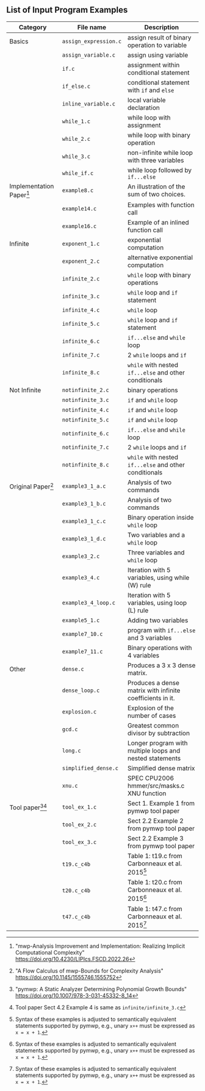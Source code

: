 <!--start-->

## List of Input Program Examples

| Category                 | File name             | Description                                               |
|--------------------------|-----------------------|-----------------------------------------------------------|
| Basics                   | `assign_expression.c` | assign result of binary operation to variable             |
|                          | `assign_variable.c`   | assign using variable                                     |
|                          | `if.c`                | assignment within conditional statement                   |
|                          | `if_else.c`           | conditional statement with `if` and `else`                |
|                          | `inline_variable.c`   | local variable declaration                                |
|                          | `while_1.c`           | while loop with assignment                                |
|                          | `while_2.c`           | while loop with binary operation                          |
|                          | `while_3.c`           | non-infinite while loop with three variables              |
|                          | `while_if.c`          | while loop followed by `if...else`                        |
| Implementation Paper[^1] | `example8.c`          | An illustration of the sum of two choices.                |
|                          | `example14.c`         | Examples with function call                               |
|                          | `example16.c`         | Example of an inlined function call                       |
| Infinite                 | `exponent_1.c`        | exponential computation                                   |
|                          | `exponent_2.c`        | alternative exponential computation                       |
|                          | `infinite_2.c`        | `while` loop with binary operations                       |
|                          | `infinite_3.c`        | `while` loop and `if` statement                           |
|                          | `infinite_4.c`        | `while` loop                                              |
|                          | `infinite_5.c`        | `while` loop and `if` statement                           |
|                          | `infinite_6.c`        | `if...else` and `while` loop                              |
|                          | `infinite_7.c`        | 2 `while` loops and `if`                                  |
|                          | `infinite_8.c`        | `while` with nested `if...else` and other conditionals    |
| Not Infinite             | `notinfinite_2.c`     | binary operations                                         |
|                          | `notinfinite_3.c`     | `if` and `while` loop                                     | 
|                          | `notinfinite_4.c`     | `if` and `while` loop                                     | 
|                          | `notinfinite_5.c`     | `if` and `while` loop                                     | 
|                          | `notinfinite_6.c`     | `if...else` and `while` loop                              |
|                          | `notinfinite_7.c`     | 2 `while` loops and `if`                                  |
|                          | `notinfinite_8.c`     | `while` with nested `if...else` and other conditionals    |
| Original Paper[^2]       | `example3_1_a.c`      | Analysis of two commands                                  |
|                          | `example3_1_b.c`      | Analysis of two commands                                  |
|                          | `example3_1_c.c`      | Binary operation inside `while` loop                      |
|                          | `example3_1_d.c`      | Two variables and a `while` loop                          |
|                          | `example3_2.c`        | Three variables and `while` loop                          |
|                          | `example3_4.c`        | Iteration with 5 variables, using while (W) rule          |
|                          | `example3_4_loop.c`   | Iteration with 5 variables, using loop (L) rule           |
|                          | `example5_1.c`        | Adding two variables                                      |
|                          | `example7_10.c`       | program with `if...else` and 3 variables                  |
|                          | `example7_11.c`       | Binary operations with 4 variables                        |
| Other                    | `dense.c`             | Produces a 3 x 3 dense matrix.                            |
|                          | `dense_loop.c`        | Produces a dense matrix with infinite coefficients in it. |
|                          | `explosion.c`         | Explosion of the number of cases                          |
|                          | `gcd.c`               | Greatest common divisor by subtraction                    |
|                          | `long.c`              | Longer program with multiple loops and nested statements  |
|                          | `simplified_dense.c`  | Simplified dense matrix                                   |
|                          | `xnu.c`               | SPEC CPU2006	hmmer/src/masks.c XNU function               |
| Tool paper[^3][^5]       | `tool_ex_1.c`         | Sect 1. Example 1 from pymwp tool paper                   |
|                          | `tool_ex_2.c`         | Sect 2.2 Example 2 from pymwp tool paper                  |
|                          | `tool_ex_3.c`         | Sect 2.2 Example 3 from pymwp tool paper                  |
|                          | `t19.c_c4b`           | Table 1: t19.c from Carbonneaux et al. 2015[^4]           |
|                          | `t20.c_c4b`           | Table 1: t20.c from Carbonneaux et al. 2015[^4]           |
|                          | `t47.c_c4b`           | Table 1: t47.c from Carbonneaux et al. 2015[^4]           |


[^1]: "mwp-Analysis Improvement and Implementation: Realizing Implicit Computational Complexity" <https://doi.org/10.4230/LIPIcs.FSCD.2022.26>
[^2]: "A Flow Calculus of mwp-Bounds for Complexity Analysis" <https://doi.org/10.1145/1555746.1555752>
[^3]: "pymwp: A Static Analyzer Determining Polynomial Growth Bounds" <https://doi.org/10.1007/978-3-031-45332-8_14>
[^4]: Syntax of these examples is adjusted to semantically equivalent statements supported by pymwp, e.g., unary `x++` must be expressed as `x = x + 1`.
[^5]: Tool paper Sect 4.2 Example 4 is same as `infinite/infinite_3.c`

<!--end-->
